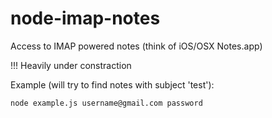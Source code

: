 node-imap-notes
===============

Access to IMAP powered notes (think of iOS/OSX Notes.app)

!!! Heavily under constraction

Example (will try to find notes with subject 'test'):
```
node example.js username@gmail.com password
```
